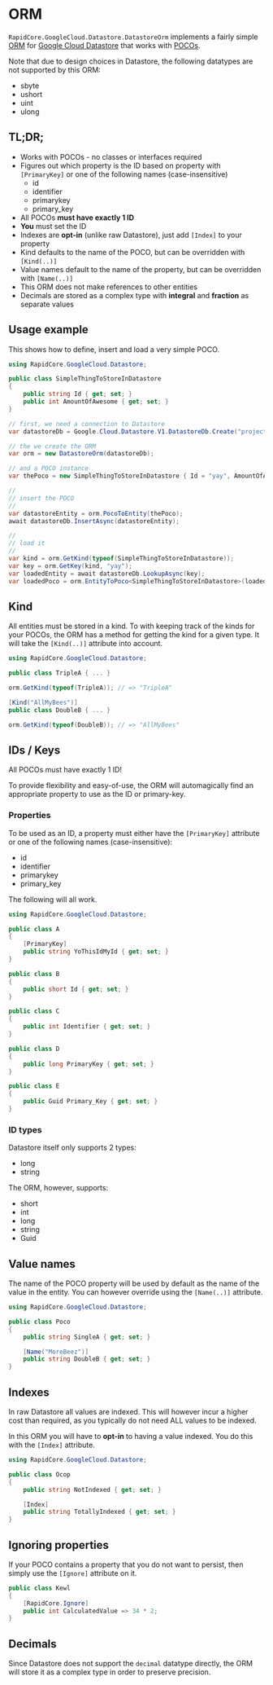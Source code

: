 # ORM

`RapidCore.GoogleCloud.Datastore.DatastoreOrm` implements a fairly simple [ORM](https://en.wikipedia.org/wiki/Object-relational_mapping) for [Google Cloud Datastore](https://cloud.google.com/datastore/) that works with [POCOs](https://en.wikipedia.org/wiki/Plain_old_CLR_object).

Note that due to design choices in Datastore, the following datatypes are not supported by this ORM:

- sbyte
- ushort
- uint
- ulong

## TL;DR;

- Works with POCOs - no classes or interfaces required
- Figures out which property is the ID based on property with `[PrimaryKey]` or one of the following names (case-insensitive)
    - id
    - identifier
    - primarykey
    - primary_key
- All POCOs **must have exactly 1 ID**
- **You** must set the ID
- Indexes are **opt-in** (unlike raw Datastore), just add `[Index]` to your property
- Kind defaults to the name of the POCO, but can be overridden with `[Kind(..)]`
- Value names default to the name of the property, but can be overridden with `[Name(..)]`
- This ORM does not make references to other entities
- Decimals are stored as a complex type with **integral** and **fraction** as separate values


## Usage example

This shows how to define, insert and load a very simple POCO.

```csharp
using RapidCore.GoogleCloud.Datastore;

public class SimpleThingToStoreInDatastore
{
    public string Id { get; set; }
    public int AmountOfAwesome { get; set; }
}

// first, we need a connection to Datastore
var datastoreDb = Google.Cloud.Datastore.V1.DatastoreDb.Create("project-id", "namespace");

// the we create the ORM
var orm = new DatastoreOrm(datastoreDb);

// and a POCO instance
var thePoco = new SimpleThingToStoreInDatastore { Id = "yay", AmountOfAwesome = 3000 };

//
// insert the POCO
//
var datastoreEntity = orm.PocoToEntity(thePoco);
await datastoreDb.InsertAsync(datastoreEntity);

//
// load it
//
var kind = orm.GetKind(typeof(SimpleThingToStoreInDatastore));
var key = orm.GetKey(kind, "yay");
var loadedEntity = await datastoreDb.LookupAsync(key);
var loadedPoco = orm.EntityToPoco<SimpleThingToStoreInDatastore>(loadedEntity);
```

## Kind

All entities must be stored in a kind. To with keeping track of the kinds for your POCOs, the ORM has a method for getting the kind for a given type. It will take the `[Kind(..)]` attribute into account.

```csharp
using RapidCore.GoogleCloud.Datastore;

public class TripleA { ... }

orm.GetKind(typeof(TripleA)); // => "TripleA"

[Kind("AllMyBees")]
public class DoubleB { ... }

orm.GetKind(typeof(DoubleB)); // => "AllMyBees"
```

## IDs / Keys

All POCOs must have exactly 1 ID!

To provide flexibility and easy-of-use, the ORM will automagically find an appropriate property to use as the ID or primary-key.

### Properties

To be used as an ID, a property must either have the `[PrimaryKey]` attribute or one of the following names (case-insensitive):

- id
- identifier
- primarykey
- primary_key

The following will all work.

```csharp
using RapidCore.GoogleCloud.Datastore;

public class A
{
    [PrimaryKey]
    public string YoThisIdMyId { get; set; }
}

public class B
{
    public short Id { get; set; }
}

public class C
{
    public int Identifier { get; set; }
}

public class D
{
    public long PrimaryKey { get; set; }
}

public class E
{
    public Guid Primary_Key { get; set; }
}
```

### ID types

Datastore itself only supports 2 types:

  - long
  - string

The ORM, however, supports:

  - short
  - int
  - long
  - string
  - Guid


## Value names

The name of the POCO property will be used by default as the name of the value in the entity. You can however override using the `[Name(..)]` attribute.

```csharp
using RapidCore.GoogleCloud.Datastore;

public class Poco
{
    public string SingleA { get; set; }

    [Name("MoreBeez")]
    public string DoubleB { get; set; }
}
```

## Indexes

In raw Datastore all values are indexed. This will however incur a higher cost than required, as you typically do not need ALL values to be indexed.

In this ORM you will have to **opt-in** to having a value indexed. You do this with the `[Index]` attribute.

```csharp
using RapidCore.GoogleCloud.Datastore;

public class Ocop
{
    public string NotIndexed { get; set; }

    [Index]
    public string TotallyIndexed { get; set; }
}
```

## Ignoring properties

If your POCO contains a property that you do not want to persist, then simply use the `[Ignore]` attribute on it.

```csharp
public class Kewl
{
    [RapidCore.Ignore]
    public int CalculatedValue => 34 * 2;
}
```

## Decimals

Since Datastore does not support the `decimal` datatype directly, the ORM will store it as a complex type in order to preserve precision.
